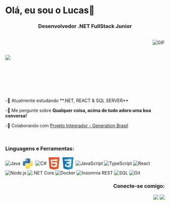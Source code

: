 <h1 align="left">Olá, eu sou o Lucas👋 </h1>
<h3 align="center">Desenvolvedor .NET FullStack Junior</h3>
<br>

<div align="center">
<img align="right" alt="GIF" height="320em" src="https://github.com/apaixav/apaixav/assets/140087622/b9cae5dd-18c4-455f-9ebf-ac0b66b04730" />


</div>

<br>
<br>


<p align="left">
  <img  height="180em" src="https://github-readme-stats.vercel.app/api/top-langs/?username=apaixav&layout=compact&theme=bear"/>
</p>
<br><br><br><br><br><br>

<div align="left">
-🌱 Atualmente estudando **.NET, REACT & SQL SERVER**

-💬 Me pergunte sobre **Qualquer coisa, acima de tudo adoro uma boa conversa!**

-👯 Colaborando com [Projeto Integrador - Generation Brasil](https://github.com/mateusSiqueira2004/DB-PIGeneration-DER.git)

</div>
<br>
<h3 align="left">Linguagens e Ferramentas:</h3>
<div style="display: inline_block" align="left">
  <img align="center" alt="Java" title="Java" height="40" width="40" src="https://cdn.jsdelivr.net/gh/devicons/devicon/icons/java/java-original.svg">
  <img align="center" alt="Python" title="Python" height="40" width="40" src="https://raw.githubusercontent.com/devicons/devicon/master/icons/python/python-original.svg">
  <img align='center' alt='C#' title="C#" height="40" width="40" src="https://cdn.jsdelivr.net/gh/devicons/devicon/icons/csharp/csharp-original.svg">
  <img align="center" alt="HTML" title="HTML5" height="40" width="40" src="https://raw.githubusercontent.com/devicons/devicon/master/icons/html5/html5-original.svg">
  <img align="center" alt="CSS" title="CSS3" height="40" width="40"" src="https://raw.githubusercontent.com/devicons/devicon/master/icons/css3/css3-original.svg">
  <img align="center" alt="JavaScript" title="JavaScript" height="40" width="40" src="https://cdn.jsdelivr.net/gh/devicons/devicon/icons/javascript/javascript-original.svg">
  <img align="center" alt="TypeScript" title="TypeScript" height="40" width="40" src="https://cdn.jsdelivr.net/gh/devicons/devicon/icons/typescript/typescript-original.svg">
  <img align="center" alt="React" title="React" height="40" width="40" src="https://cdn.jsdelivr.net/gh/devicons/devicon/icons/react/react-original.svg">
  <img align="center" alt="Node.js" title="Node.js" height="40" width="40" src="https://cdn.jsdelivr.net/gh/devicons/devicon/icons/nodejs/nodejs-original.svg">
  <img align="center" alt=".NET Core" title=".NET Core" height="40" width="40" src="https://cdn.jsdelivr.net/gh/devicons/devicon/icons/dotnetcore/dotnetcore-original.svg"> 
  <img align="center" alt="Docker" title="Docker" height="40" width="40" src="https://cdn.jsdelivr.net/gh/devicons/devicon/icons/docker/docker-original.svg"> 
  <img align="center" alt="Insomnia REST" title="Insomnia REST" height="40" width="30" src="https://seeklogo.com/images/I/insomnia-logo-A35E09EB19-seeklogo.com.png">
  <img align="center" alt="SQL" title="SQL" height="40" width="40" src="https://cyclr.com/wp-content/uploads/2022/03/ext-550.png"/>
  <img align="center" alt="Git" title="Git" height="40" width="40" src="https://cdn.jsdelivr.net/gh/devicons/devicon/icons/git/git-original.svg">
  <h3 align="right">Conecte-se comigo:</h3>
  <p align="right">
  <a  href = "mailto:lucasrib01@gmail.com"><img src="https://img.shields.io/badge/-Gmail-%23333?style=for-the-badge&logo=gmail&logoColor=white" target="_blank"></a>
  <a  href="https://www.linkedin.com/in/lucasribeiropaixao/" target="_blank"><img src="https://img.shields.io/badge/-LinkedIn-%230077B5?style=for-the-badge&logo=linkedin&logoColor=white" target="_blank">
    
</p>
</div>







  
